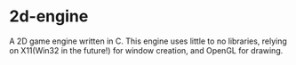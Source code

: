 # 2d-engine
A 2D game engine written in C. This engine uses little to no libraries, relying on X11(Win32 in the future!) for window creation, and OpenGL for drawing.
